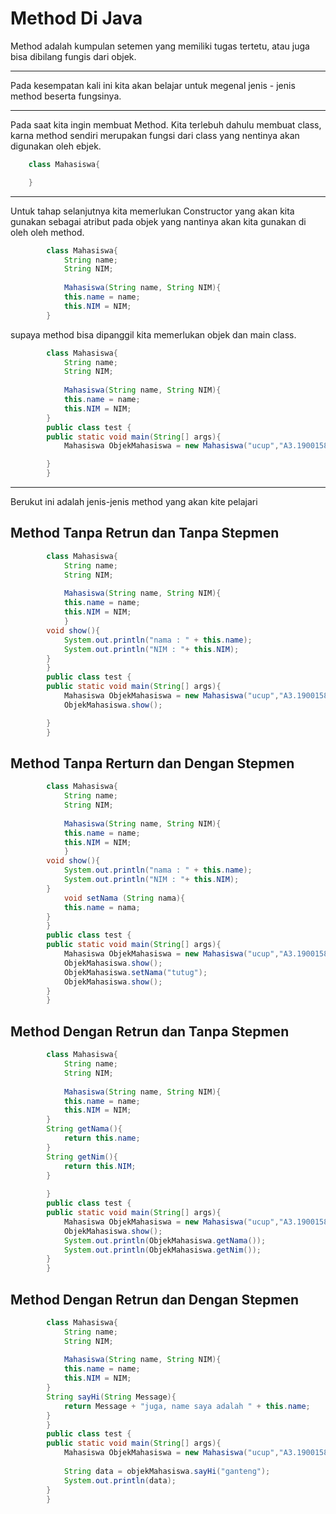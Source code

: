 # Method Di Java

Method adalah kumpulan setemen yang memiliki tugas tertetu, atau juga bisa dibilang fungis dari objek.

---
Pada kesempatan kali ini kita akan belajar untuk megenal jenis - jenis method beserta fungsinya.

---

Pada saat kita ingin membuat Method. Kita terlebuh dahulu membuat class, karna method sendiri merupakan fungsi dari class yang nentinya akan digunakan oleh ebjek.

```java
    class Mahasiswa{

    }
```

---
Untuk tahap selanjutnya kita memerlukan Constructor yang akan kita gunakan sebagai atribut pada objek yang nantinya akan kita gunakan di oleh oleh method.

```java
        class Mahasiswa{
            String name;
            String NIM;
   
            Mahasiswa(String name, String NIM){
            this.name = name;
            this.NIM = NIM;
        }
```

supaya method bisa dipanggil kita memerlukan objek dan main class.

```java
        class Mahasiswa{
            String name;
            String NIM;
            
            Mahasiswa(String name, String NIM){
            this.name = name;
            this.NIM = NIM;
        }
        public class test {
        public static void main(String[] args){
            Mahasiswa ObjekMahasiswa = new Mahasiswa("ucup","A3.1900158");

        }
        }
```

---
Berukut ini adalah jenis-jenis method yang akan kite pelajari

## Method Tanpa Retrun dan Tanpa Stepmen

```java
        class Mahasiswa{
            String name;
            String NIM;
   
            Mahasiswa(String name, String NIM){
            this.name = name;
            this.NIM = NIM;
            }
        void show(){
            System.out.println("nama : " + this.name);
            System.out.println("NIM : "+ this.NIM);
        }
        }
        public class test {
        public static void main(String[] args){
            Mahasiswa ObjekMahasiswa = new Mahasiswa("ucup","A3.1900158");
            ObjekMahasiswa.show();

        }
        }
```

## Method Tanpa Rerturn dan Dengan Stepmen

```java
        class Mahasiswa{
            String name;
            String NIM;
   
            Mahasiswa(String name, String NIM){
            this.name = name;
            this.NIM = NIM;
            }
        void show(){
            System.out.println("nama : " + this.name);
            System.out.println("NIM : "+ this.NIM);
        }
            void setNama (String nama){
            this.name = nama;
        }
        }
        public class test {
        public static void main(String[] args){
            Mahasiswa ObjekMahasiswa = new Mahasiswa("ucup","A3.1900158");
            ObjekMahasiswa.show();
            ObjekMahasiswa.setNama("tutug");
            ObjekMahasiswa.show();
        }
        }
```

## Method Dengan Retrun dan Tanpa Stepmen

```java
        class Mahasiswa{
            String name;
            String NIM;
   
            Mahasiswa(String name, String NIM){
            this.name = name;
            this.NIM = NIM;
        }
        String getNama(){
            return this.name;
        }
        String getNim(){
            return this.NIM;
        }
        
        }
        public class test {
        public static void main(String[] args){
            Mahasiswa ObjekMahasiswa = new Mahasiswa("ucup","A3.1900158");
            ObjekMahasiswa.show();
            System.out.println(ObjekMahasiswa.getNama());
            System.out.println(ObjekMahasiswa.getNim());
        }
        }
```

## Method Dengan Retrun dan Dengan Stepmen

```java
        class Mahasiswa{
            String name;
            String NIM;
   
            Mahasiswa(String name, String NIM){
            this.name = name;
            this.NIM = NIM;
        }
        String sayHi(String Message){
            return Message + "juga, name saya adalah " + this.name;
        }
        }
        public class test {
        public static void main(String[] args){
            Mahasiswa ObjekMahasiswa = new Mahasiswa("ucup","A3.1900158");
            
            String data = objekMahasiswa.sayHi("ganteng");
            System.out.println(data);
        }
        }
```
